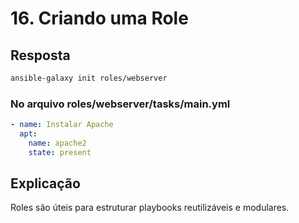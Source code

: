 # 16. Criando uma Role

## Resposta

```bash
ansible-galaxy init roles/webserver
```

### No arquivo roles/webserver/tasks/main.yml

```yaml
- name: Instalar Apache
  apt:
    name: apache2
    state: present
```

## Explicação
Roles são úteis para estruturar playbooks reutilizáveis e modulares.
